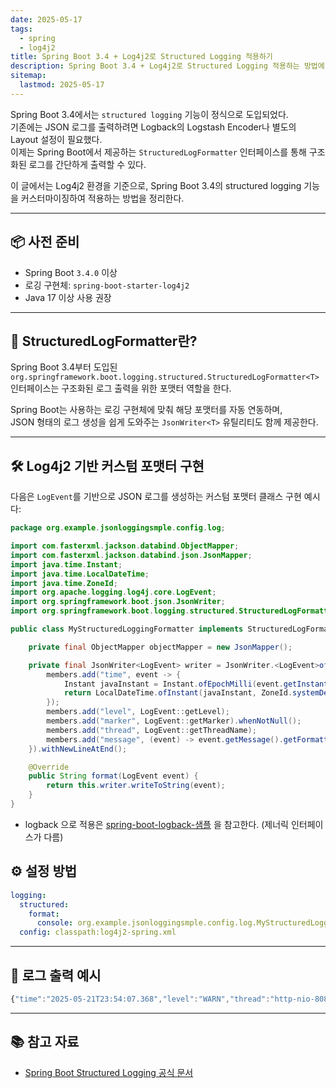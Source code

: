 ```yaml
---
date: 2025-05-17
tags:
  - spring
  - log4j2
title: Spring Boot 3.4 + Log4j2로 Structured Logging 적용하기
description: Spring Boot 3.4 + Log4j2로 Structured Logging 적용하는 방법에 대하여 알아본다
sitemap:
  lastmod: 2025-05-17
---
```



Spring Boot 3.4에서는 `structured logging` 기능이 정식으로 도입되었다.  
기존에는 JSON 로그를 출력하려면 Logback의 Logstash Encoder나 별도의 Layout 설정이 필요했다.  
이제는 Spring Boot에서 제공하는 `StructuredLogFormatter` 인터페이스를 통해 구조화된 로그를 간단하게 출력할 수 있다.

이 글에서는 Log4j2 환경을 기준으로, Spring Boot 3.4의 structured logging 기능을 커스터마이징하여 적용하는 방법을 정리한다.

---

## 📦 사전 준비

- Spring Boot `3.4.0` 이상
- 로깅 구현체: `spring-boot-starter-log4j2`
- Java 17 이상 사용 권장

---

## 🧱 StructuredLogFormatter란?

Spring Boot 3.4부터 도입된 `org.springframework.boot.logging.structured.StructuredLogFormatter<T>`  
인터페이스는 구조화된 로그 출력을 위한 포맷터 역할을 한다.

Spring Boot는 사용하는 로깅 구현체에 맞춰 해당 포맷터를 자동 연동하며,  
JSON 형태의 로그 생성을 쉽게 도와주는 `JsonWriter<T>` 유틸리티도 함께 제공한다.

---

## 🛠 Log4j2 기반 커스텀 포맷터 구현

다음은 `LogEvent`를 기반으로 JSON 로그를 생성하는 커스텀 포맷터 클래스 구현 예시다:

```java
package org.example.jsonloggingsmple.config.log;

import com.fasterxml.jackson.databind.ObjectMapper;
import com.fasterxml.jackson.databind.json.JsonMapper;
import java.time.Instant;
import java.time.LocalDateTime;
import java.time.ZoneId;
import org.apache.logging.log4j.core.LogEvent;
import org.springframework.boot.json.JsonWriter;
import org.springframework.boot.logging.structured.StructuredLogFormatter;

public class MyStructuredLoggingFormatter implements StructuredLogFormatter<LogEvent> {

    private final ObjectMapper objectMapper = new JsonMapper();

    private final JsonWriter<LogEvent> writer = JsonWriter.<LogEvent>of((members) -> {
        members.add("time", event -> {
            Instant javaInstant = Instant.ofEpochMilli(event.getInstant().getEpochMillisecond());
            return LocalDateTime.ofInstant(javaInstant, ZoneId.systemDefault());
        });
        members.add("level", LogEvent::getLevel);
        members.add("marker", LogEvent::getMarker).whenNotNull();
        members.add("thread", LogEvent::getThreadName);
        members.add("message", (event) -> event.getMessage().getFormattedMessage());
    }).withNewLineAtEnd();

    @Override
    public String format(LogEvent event) {
        return this.writer.writeToString(event);
    }
}
```

- logback 으로 적용은 [spring-boot-logback-샘플](https://spring.io/blog/2024/08/23/structured-logging-in-spring-boot-3-4) 을 참고한다. (제너릭 인터페이스가 다름)

## ⚙️ 설정 방법

```yaml
logging:  
  structured:  
    format:  
      console: org.example.jsonloggingsmple.config.log.MyStructuredLoggingFormatter  
  config: classpath:log4j2-spring.xml
```

---

## 📄 로그 출력 예시

```javascript
{"time":"2025-05-21T23:54:07.368","level":"WARN","thread":"http-nio-8080-exec-1","message": "hi."}
```


---

## 📚 참고 자료

- [Spring Boot Structured Logging 공식 문서](https://docs.spring.io/spring-boot/reference/features/logging.html#features.logging.structured)
